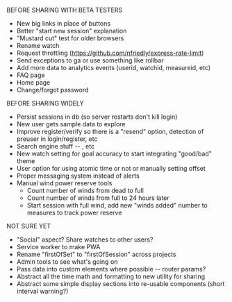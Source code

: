 BEFORE SHARING WITH BETA TESTERS
- New big links in place of buttons
- Better "start new session" explanation
- "Mustard cut" test for older browsers
- Rename watch
- Request throttling (https://github.com/nfriedly/express-rate-limit)
- Send exceptions to ga or use something like rollbar
- Add more data to analytics events (userid, watchid, measureid, etc)
- FAQ page
- Home page
- Change/forgot password


BEFORE SHARING WIDELY
- Persist sessions in db (so server restarts don't kill login)
- New user gets sample data to explore
- Improve register/verify so there is a "resend" option, detection of preuser in login/register, etc
- Search engine stuff -- <meta>, etc
- New watch setting for goal accuracy to start integrating "good/bad" theme
- User option for using atomic time or not or manually setting offset
- Proper messaging system instead of alerts
- Manual wind power reserve tools
	- Count number of winds from dead to full
	- Count number of winds from full to 24 hours later
	- Start session with full wind, add new "winds added" number to measures to track power reserve


NOT SURE YET
- "Social" aspect? Share watches to other users?
- Service worker to make PWA
- Rename "firstOfSet" to "firstOfSession" across projects
- Admin tools to see what's going on
- Pass data into custom elements where possible -- router params?
- Abstract all the time math and formatting to new utility for sharing
- Abstract some simple display sections into re-usable components (short interval warning?)
